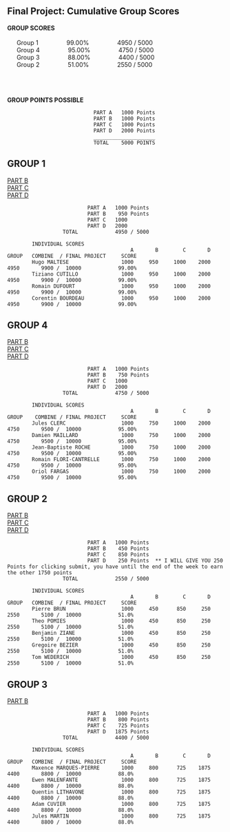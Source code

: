 ## Final Project:   Cumulative Group Scores

<strong>GROUP SCORES</strong></br></br>
&ensp; &ensp; Group 1&ensp; &ensp; &ensp; &ensp; &ensp; &ensp; 99.00%&ensp; &ensp; &ensp; &ensp; &ensp; &ensp; 4950 / 5000</br>
&ensp; &ensp; Group 4&ensp; &ensp; &ensp; &ensp; &ensp; &ensp; 95.00%&ensp; &ensp; &ensp; &ensp; &ensp; &ensp; 4750 / 5000</br>
&ensp; &ensp; Group 3&ensp; &ensp; &ensp; &ensp; &ensp; &ensp; 88.00%&ensp; &ensp; &ensp; &ensp; &ensp; &ensp; 4400 / 5000</br>
&ensp; &ensp; Group 2&ensp; &ensp; &ensp; &ensp; &ensp; &ensp; 51.00%&ensp; &ensp; &ensp; &ensp; &ensp; &ensp; 2550 / 5000</br></br>

</br></br>
                            <strong>GROUP POINTS POSSIBLE</strong>
                            
                                PART A   1000 Points
                                PART B   1000 Points
                                PART C   1000 Points
                                PART D   2000 Points
                                ____________________
                                TOTAL    5000 POINTS

## GROUP 1
  
[PART B](https://github.com/tcutillo/Tiziano_TurnIn/commit/6da72be6bd65a4252d16560352f01d5b973e88ae#diff-da00cd85c84e13612f41a5be251410fa4b5cd17008a48e7e51ba0ab64476b652)</br>
[PART C](https://github.com/tcutillo/Tiziano_TurnIn/tree/main/WORK_COMPLETED/RISK_MANAGEMENT/SEA_RULE_PROJECT_1_PART_C)</br>
[PART D](https://github.com/tcutillo/Tiziano_TurnIn/tree/main/WORK_COMPLETED/RISK_MANAGEMENT/SEA_RULE_PROJECT_1_PART_D)</br>
  <!-- hugo.maltese@epitech.eu, tiziano.cutillo@epitech.eu, romain.dufourt@epitech.eu, corentin.bourdeau@epitech.eu</br> -->  
  
                              PART A   1000 Points
                              PART B    950 Points
                              PART C   1000
                              PART D   2000
                      TOTAL            4950 / 5000
                      
            INDIVIDUAL SCORES          
                                            A       B        C       D     GROUP   COMBINE  / FINAL PROJECT     SCORE  
            Hugo MALTESE                 1000     950     1000    2000      4950       9900 /  10000            99.00%
            Tiziano CUTILLO              1000     950     1000    2000      4950       9900 /  10000            99.00%
            Romain DUFOURT               1000     950     1000    2000      4950       9900 /  10000            99.00%
            Corentin BOURDEAU            1000     950     1000    2000      4950       9900 /  10000            99.00%
            
<!-- Part B: GROUP SCORES-->  
<!-- -50 PTS LATE-->  
<!-- https://github.com/tcutillo/Tiziano_TurnIn/commit/6da72be6bd65a4252d16560352f01d5b973e88ae#diff-da00cd85c84e13612f41a5be251410fa4b5cd17008a48e7e51ba0ab64476b652 -->  


    
## GROUP 4

[PART B](https://github.com/Jules-gitclerc/JulesClerc_TurnIn/blob/main/SEA%20RULE%20PROJECT%201/Part%20II/bond_new.csv)</br>
[PART C](https://github.com/Jules-gitclerc/JulesClerc_TurnIn/tree/main/SEA%20RULE%20PROJECT%201/PART%20III)</br>
[PART D](https://github.com/Jules-gitclerc/JulesClerc_TurnIn/tree/main/SEA%20RULE%20PROJECT%201#presentation-of-the-automated-trading-project-based-on-interactive-brokers-tws-api)


  <!-- jules.clerc@epitech.eu, damien.maillard@epitech.eu, jbroesch@pm.me, orifarfig@gmail.com, romain.flori-cantrelle@epitech.eu</br> -->
  
                              PART A   1000 Points
                              PART B    750 Points
                              PART C   1000
                              PART D   2000
                      TOTAL            4750 / 5000
                      
            INDIVIDUAL SCORES          
                                            A       B        C       D     GROUP    COMBINE / FINAL PROJECT     SCORE  
            Jules CLERC                  1000     750     1000    2000      4750       9500 /  10000            95.00%
            Damien MAILLARD              1000     750     1000    2000      4750       9500 /  10000            95.00%
            Jean-Baptiste ROCHE          1000     750     1000    2000      4750       9500 /  10000            95.00%
            Romain FLORI-CANTRELLE       1000     750     1000    2000      4750       9500 /  10000            95.00%
            Oriol FARGAS                 1000     750     1000    2000      4750       9500 /  10000            95.00%
            
  
<!-- Part B: GROUP SCORES -->  
<!-- -50 PTS.  LATE -->  
<!-- -50 PTS. INCORRECT 15c3-1 NET CAPITAL CALCULATION</br> -->  
<!-- -150 PTS. INCORRECT CASH ALLOCATION CALCULATION</br> -->  
<!-- https://github.com/Jules-gitclerc/JulesClerc_TurnIn/blob/main/SEA%20RULE%20PROJECT%201/Part%20II/bond_new.csv -->  
<!-- ^ If you want, you can refer back to the section on Rule 15c3-1 and correct this. -->  
<!-- ^ https://github.com/Jules-gitclerc/JulesClerc_TurnIn/tree/main/SEA%20RULE%20PROJECT%201/Part%20II -->  
    

## GROUP 2
  
[PART B](https://github.com/RassGo/PIERREBRUN_TurnIn/tree/main/Sea%20Project/TWS%20API%206)</br>
[PART C](https://github.com/TheGorb/TomWederich_TurnIn/tree/main/Bo_Excercise/Exercise_Result/FINAL_PROJECT)</br>
[PART D](https://github.com/gregoirebezier/Gregoire_Turnin/blob/master/final_proj_part_d.txt)

  <!-- pierre.brun@epitech.eu, theo.pomies@epitech.eu, benjamin.ziane@epitech.eu, gregoire.bezier@epitech.eu, tom.wederich@epitech.eu</br>  -->
  
                              PART A   1000 Points
                              PART B    450 Points
                              PART C    850 Points
                              PART D    250 Points  ** I WILL GIVE YOU 250 Points for clicking submit, you have until the end of the week to earn the other 1750 points
                      TOTAL            2550 / 5000
                      
            INDIVIDUAL SCORES          
                                            A       B        C       D     GROUP   COMBINE  / FINAL PROJECT     SCORE  
            Pierre BRUN                  1000     450      850     250      2550       5100 /  10000            51.0%
            Theo POMIES                  1000     450      850     250      2550       5100 /  10000            51.0%
            Benjamin ZIANE               1000     450      850     250      2550       5100 /  10000            51.0%
            Gregoire BEZIER              1000     450      850     250      2550       5100 /  10000            51.0%
            Tom WEDERICH                 1000     450      850     250      2550       5100 /  10000            51.0%
            
    
 <!-- Part B: GROUP SCORES  -->
 <!-- -150 PTS, LATE   -->
 <!-- -200 PTS, NO OUTPUT FILE WITH CAPITAL ALLOCATION TOTALS.-->
 <!-- -200 PTS, NO OUTPUT FILE WITH MARGIN REQUIREMENTS. -->
    


## GROUP 3
  
[PART B](https://github.com/ions29/cpp-reading-material/blob/main/Final%20Project/PROJECT_1_PART_B.zip)
  
  <!-- maxence.marques-pierre@epitech.eu, ewen1.malenfant@epitech.eu, adam.cuvier@epitech.eu, quentin.lithavone@epitech.eu, martinjules70@gmail.com</br> -->
  
                              PART A   1000 Points
                              PART B    800 Points
                              PART C    725 Points
                              PART D   1875 Points
                      TOTAL            4400 / 5000
                      
            INDIVIDUAL SCORES          
                                            A       B        C       D     GROUP   COMBINE  / FINAL PROJECT     SCORE  
            Maxence MARQUES-PIERRE       1000     800      725    1875      4400       8800 /  10000            88.0%
            Ewen MALENFANTE              1000     800      725    1875      4400       8800 /  10000            88.0%
            Quentin LITHAVONE            1000     800      725    1875      4400       8800 /  10000            88.0%
            Adam CUVIER                  1000     800      725    1875      4400       8800 /  10000            88.0%
            Jules MARTIN                 1000     800      725    1875      4400       8800 /  10000            88.0%
            
    
 
 <!-- Part B: GROUP SCORES   -->
 <!-- - 200 PTS, LATE -->
 <!-- - PART C    725  LATE (-275, 11 DAYS) -->
 <!-- - PART D   1875  LATE (-125, 4 DAYS) -->
 <!-- - Great Job with the output file!  -->
    


